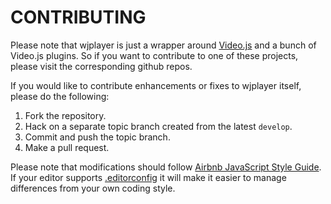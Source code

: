CONTRIBUTING
============
Please note that wjplayer is just a wrapper around [Video.js](https://github.com/videojs/video.js) and a bunch of Video.js plugins.
So if you want to contribute to one of these projects, please visit the corresponding github repos.

If you would like to contribute enhancements or fixes to wjplayer itself, please do the following:

1. Fork the repository.
1. Hack on a separate topic branch created from the latest `develop`.
1. Commit and push the topic branch.
1. Make a pull request.

Please note that modifications should follow [Airbnb JavaScript Style Guide](https://github.com/airbnb/javascript/tree/master/es5). If your editor supports [.editorconfig](http://editorconfig.org/#download) it will make it easier to manage differences from your own coding style.
